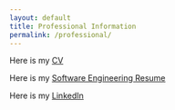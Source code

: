 ```yaml
---
layout: default
title: Professional Information
permalink: /professional/
---
```

Here is my [CV](/assets/resume/CV_grad_v1_5.pdf) 

Here is my [Software Engineering Resume](/assets/resume/SWE_resume_11_10_2020.pdf) 

Here is my [LinkedIn](https://www.linkedin.com/in/roy-rinberg-56a78b123) 
